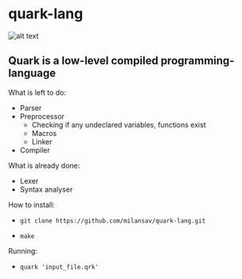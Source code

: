 # quark-lang
![alt text](https://github.com/milansav/quark-lang/blob/main/raw/logo.png "logo.png")  
## **Quark** is a low-level compiled programming-language  
  
What is left to do:  
  
- Parser  
- Preprocessor  
  - Checking if any undeclared variables, functions exist  
  - Macros  
  - Linker  
- Compiler  

What is already done:  
- Lexer  
- Syntax analyser  

How to install:  
  
- `git clone https://github.com/milansav/quark-lang.git`  
  
- `make`  
  
Running:  
  
-  `quark 'input_file.qrk'`
